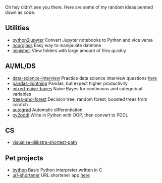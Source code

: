 Oh hey didn't see you there. Here are some of my random ideas penned down as code.

## Utilities
* [python2jupyter](https://github.com/remykarem/python2jupyter) Convert Jupyter notebooks to Python and vice versa
* [hourglass](https://github.com/remykarem/hourglass) Easy way to manipulate datetime
* [minishell](https://github.com/remykarem/minishell) View folders with large amount of files quickly

## AI/ML/DS
* [data-science-interview](https://github.com/remykarem/data-science-flashcards) Practice data science interview questions [here](http://salty-shelf-54742.herokuapp.com)
* [pandas-lightning](https://github.com/remykarem/pandas-lightning) Pandas, but expect higher productivity
* [mixed-naive-bayes](https://github.com/remykarem/mixed-naive-bayes) Naive Bayes for continuous and categorical variables
* [trees-and-forest](https://github.com/remykarem/trees-and-forests) Decision tree, random forest, boosted trees from scratch
* [autograd](https://github.com/remykarem/autograd) Automatic differentiation
* [py2pddl](https://github.com/remykarem/py2pddl) Write in Python with OOP, then convert to PDDL

## CS
* [visualise-dijkstra-shortest-path](https://github.com/remykarem/visualise-dijkstra-shortest-path) 

## Pet projects
* [bython](https://github.com/remykarem/bython) Basic Python interpreter written in C
* [url-shortener](https://github.com/remykarem/url-shortener) URL shortener app [here](http://whispering-hamlet-28439.herokuapp.com)

